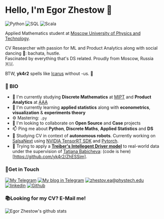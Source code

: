 # Hello, I'm Egor Zhestow 👋

![Python](https://img.shields.io/badge/-python:%20expert-ffdc7c?logo=python&style=for-the-badge&logoWidth=30&suffix=expert&logoColor=white)
![SQL](https://img.shields.io/badge/-SQL:%20expert-ffaa67?&logo=postgresql&style=for-the-badge&logoWidth=30&suffix=expert)
![Scala](https://img.shields.io/badge/-SPARK+SCALA:%20intermediate-da674a?logo=scala&style=for-the-badge&logoWidth=30&suffix=expert&logoColor=white)

Applied Mathematics student at [Moscow University of Physics and Technology](https://mipt.ru/english/).

CV Researcher with passion for ML and Product Analytics along with social dancing 🕺: bachata, hustle.\
Fascinated by everything that's DS related. Proudly from Moscow, Russia 🇷🇺.

BTW, **yk4r2** spells like [Icarus](https://en.wikipedia.org/wiki/Icarus) without -us. 🦅

### 👾 BIO

- 🔭 I'm currently studying **Discrete Mathematics** at [MIPT](https://mipt.ru/english/) and **Product Analytics** at [AAA](https://avito-analytics-academy.ru/)
- 🌱 I'm currently learning **applied statistics** along with **econometrics**, **visualization** & **experiments theory**
- ⚙️ Mastering: `.py`
- 👯 I'm looking to collaborate on **Open Source** and **Case** projects
- 📫 Ping me about **Python**, **Discrete Maths**, **Applied Statistics** and **DS**
- 🚗 Studying CV in context of **autonomous robots**. Currently working on [SalsaNext](https://github.com/Halmstad-University/SalsaNext) using [NVIDIA TensorRT SDK](https://developer.nvidia.com/tensorrt) and [Pytorch](https://pytorch.org).
- 🧪 Trying to apply a **[Treiber's Intellegent Driver model](https://en.wikipedia.org/wiki/Intelligent_driver_model)** to real-world data under the supervision of [Tatiana Babicheva](https://scholar.google.com/citations?user=Apd66t4AAAAJ&hl=th): (code is here)[https://github.com/yk4r2/ZhESSim].

### 📧Get in Touch

[![My Telegram](https://img.shields.io/badge/-My%20telegram-2b4d59?&style=for-the-badge&logo=telegram&logoColor=white)](https://t.me/ykvr2) [![My blog in Telegram](https://img.shields.io/badge/-Telegram%20blog-39998e?&style=for-the-badge&logo=telegram&logoColor=white)](https://t.me/i_dont_like_camelCase) [![zhestov.ea@phystech.edu](https://img.shields.io/badge/my_email%20-%23E62B1E.svg?&style=for-the-badge&logo=mail.ru&logoColor=white&color=ffdc7c)](mailto:zhestov.ea@phystech.edu) [![linkedin](https://img.shields.io/badge/linkedin%20-%230077B5.svg?&style=for-the-badge&logo=linkedin&logoColor=white&color=ffaa67)](https://www.linkedin.com/in/yk4r2/) [![Github](https://img.shields.io/badge/-Github-da674a?&style=for-the-badge&logo=github&logoColor=white)](https://www.github.com/yk4r2)

### 📚Looking for my CV? E-Mail me!

![Egor Zhestow's github stats](https://github-readme-stats.vercel.app/api?username=yk4r2&show_icons=true&hide_border=true)

